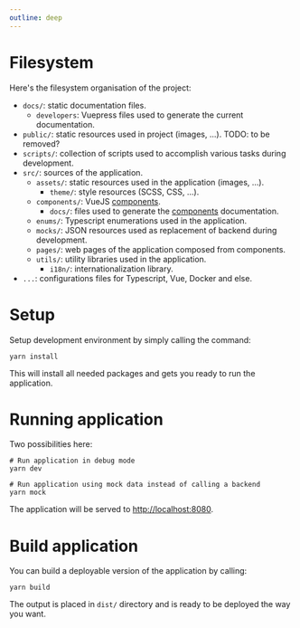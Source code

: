 ```yaml
---
outline: deep
---
```


# Filesystem

Here's the filesystem organisation of the project:

- `docs/`: static documentation files.
    - `developers`: Vuepress files used to generate the current documentation.
- `public/`: static resources used in project (images, ...). TODO: to be removed?
- `scripts/`: collection of scripts used to accomplish various tasks during development.
- `src/`: sources of the application.
    - `assets/`: static resources used in the application (images, ...).
        - `theme/`: style resources (SCSS, CSS, ...).
    - `components/`: VueJS [components](/components).
        - `docs/`: files used to generate the [components](/components#vuejs-components) documentation.
    - `enums/`: Typescript enumerations used in the application.
    - `mocks/`: JSON resources used as replacement of backend during development.
    - `pages/`: web pages of the application composed from components.
    - `utils/`: utility libraries used in the application.
        - `i18n/`: internationalization library.
- `...`: configurations files for Typescript, Vue, Docker and else.

# Setup

Setup development environment by simply calling the command:

```shell
yarn install
```

This will install all needed packages and gets you ready to run the application.

# Running application

Two possibilities here:

```shell
# Run application in debug mode
yarn dev

# Run application using mock data instead of calling a backend
yarn mock
```

The application will be served to [http://localhost:8080](http://localhost:8080).

# Build application

You can build a deployable version of the application by calling:

```shell
yarn build
```

The output is placed in `dist/` directory and is ready to be deployed the way you want.
